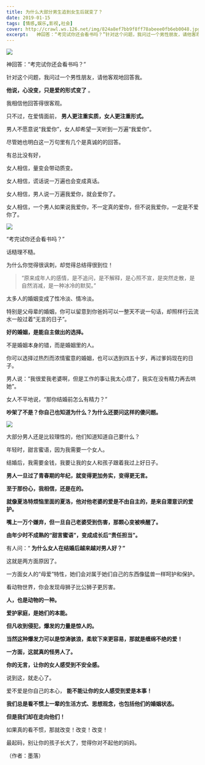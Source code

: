 ```yaml
---
title: 为什么大部分男生追到女生后就变了？
date: 2019-01-15
tags: [情感,娱乐,影视,社会]
cover: http://crawl.ws.126.net/img/824a8ef7bb9f8ff78abeee0fb6eb0048.jpg
excerpt:   神回答：“考完试你还会看书吗？”针对这个问题，我问过一个男性朋友，请他客观地回答我。*
---
```

![](http://crawl.ws.126.net/img/824a8ef7bb9f8ff78abeee0fb6eb0048.jpg)  

神回答：“考完试你还会看书吗？”

针对这个问题，我问过一个男性朋友，请他客观地回答我。

**他说，心没变，只是爱的形式变了** 。

我相信他回答得很客观。

只不过，在爱情面前， **男人更注重实质，女人更注重形式。**

男人不愿意说“我爱你”，女人却希望一天听到一万遍“我爱你”。

尽管她也明白这一万句里有几个是真诚的的回答。

有总比没有好，

女人相信，量变会带动质变。

女人相信，谎话说一万遍也会变成真话。

女人相信，男人说一万遍我爱你，就会爱你了。

女人相信，一个男人如果说我爱你，不一定真的爱你，但不说我爱你，一定是不爱你了。

![](http://crawl.ws.126.net/img/0b6f90f3dadff95fada0bc910d5e7b08.jpg)  

“考完试你还会看书吗？”

话糙理不糙。

为什么你觉得很讽刺，却觉得总结得很到位！

> “原来成年人的感情，是不追问，是不解释，是心照不宣，是突然走散，是自然消减，是一种冰冷的默契。”  
>

太多人的婚姻变成了性冷淡、情冷淡。

特别是父母辈的婚姻，你可以留意到你爸妈可以一整天不说一句话，却照样行云流水一般过着“无言的日子”。

**好的婚姻，是能自主做出的选择。**

不是婚姻本身的错，而是婚姻里的人。

你可以选择过热烈而浓情蜜意的婚姻，也可以选到四五十岁，再过爹妈现在的日子。

男人说：“我很爱我老婆啊，但是工作的事让我太心烦了，我实在没有精力再去哄她”。

女人不平地说，“那你结婚前怎么有精力？”

**吵架了不是？你自己也知道为什么？为什么还要问这样的傻问题。**

![](http://crawl.ws.126.net/img/eed02489e8df3ea5e430492ee0d3e1f1.jpg)  

大部分男人还是比较理性的，他们知道知道自己要什么？

年轻时，甜言蜜语，因为我需要一个女人。

结婚后，我需要金钱，我要让我的女人和孩子跟着我过上好日子。

**男人一旦过了青春期的年纪，就变得更加务实，变得更无言。**

**至于那份心，我相信，还是在的。**

**就像夏洛特烦恼里面的夏洛，他对他老婆的爱是不由自主的，是来自潜意识的爱护。**

**嘴上一万个嫌弃，但一旦自己老婆受到伤害，那颗心变被唤醒了。**

**由年少时不成熟的“甜言蜜语”，变成成长后“责任担当”。**

有人问：“ **为什么女人在结婚后越来越对男人好？”**

这就是两方面原因了。

一方面女人的“母爱”特性，她们会对属于她们自己的东西像猛兽一样呵护和保护。

看动物世界，你会发现母狮子比公狮子更厉害。

**人，也是动物的一种。**

**爱护家庭，是她们的本能。**

**但凡收到侵犯，爆发的力量是惊人的。**

**当然这种爆发力可以是惊涛骇浪，柔软下来更容易，那就是缠绵不绝的爱！**

**一方面，这就真的怪男人了。**

**你的无言，让你的女人感受到不安全感。**

说到这，就走心了。

爱不爱是你自己的本心， **能不能让你的女人感受到爱是本事！**

**我们总是看不惯上一辈的生活方式、思想观念，也包括他们的婚姻状态。**

**但是我们却在走向他们！**

如果真的看不惯，那就改变！改变！改变！

最起码，别让你的孩子长大了，觉得你对不起他的妈妈。

（作者：墨落）


